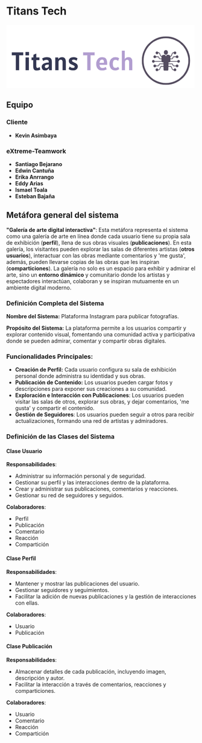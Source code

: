 # Titans Tech
![alt text](Planing/img/logo.png)
## Equipo
### Cliente
- **Kevin Asimbaya**

### eXtreme-Teamwork
- **Santiago Bejarano**
- **Edwin Cantuña**
- **Erika Anrrango**
- **Eddy Arias**
- **Ismael Toala**
- **Esteban Bajaña**

## Metáfora general del sistema

**"Galería de arte digital interactiva"**: Esta metáfora representa el sistema como una galería de arte en línea donde cada usuario tiene su propia sala de exhibición (**perfil**), llena de sus obras visuales (**publicaciones**). En esta galería, los visitantes pueden explorar las salas de diferentes artistas (**otros usuarios**), interactuar con las obras mediante comentarios y 'me gusta', además, pueden llevarse copias de las obras que les inspiran (**comparticiones**). La galería no solo es un espacio para exhibir y admirar el arte, sino un **entorno dinámico** y comunitario donde los artistas y espectadores interactúan, colaboran y se inspiran mutuamente en un ambiente digital moderno.

### Definición Completa del Sistema

**Nombre del Sistema:** Plataforma Instagram para publicar fotografías.

**Propósito del Sistema:**
La plataforma permite a los usuarios compartir y explorar contenido visual, fomentando una comunidad activa y participativa donde se pueden admirar, comentar y compartir obras digitales. 

### Funcionalidades Principales:

- **Creación de Perfil:** Cada usuario configura su sala de exhibición personal donde administra su identidad y sus obras.
- **Publicación de Contenido:** Los usuarios pueden cargar fotos y descripciones para exponer sus creaciones a su comunidad.
- **Exploración e Interacción con Publicaciones**: Los usuarios pueden visitar las salas de otros, explorar sus obras, y dejar comentarios, 'me gusta' y compartir el contenido.
- **Gestión de Seguidores**: Los usuarios pueden seguir a otros para recibir actualizaciones, formando una red de artistas y admiradores.

### Definición de las Clases del Sistema

#### Clase Usuario

**Responsabilidades**:
- Administrar su información personal y de seguridad.
- Gestionar su perfil y las interacciones dentro de la plataforma.
- Crear y administrar sus publicaciones, comentarios y reacciones.
- Gestionar su red de seguidores y seguidos.

**Colaboradores**:
- Perfil
- Publicación
- Comentario
- Reacción
- Compartición

#### Clase Perfil

**Responsabilidades**:
- Mantener y mostrar las publicaciones del usuario.
- Gestionar seguidores y seguimientos.
- Facilitar la adición de nuevas publicaciones y la gestión de interacciones con ellas.

**Colaboradores**:
- Usuario
- Publicación

#### Clase Publicación

**Responsabilidades**:
- Almacenar detalles de cada publicación, incluyendo imagen, descripción y autor.
- Facilitar la interacción a través de comentarios, reacciones y comparticiones.

**Colaboradores**:
- Usuario
- Comentario
- Reacción
- Compartición
